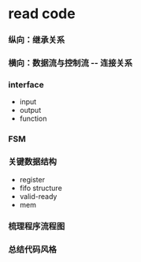 # read code

### 纵向：继承关系    
### 横向：数据流与控制流 -- 连接关系   
### interface   
  - input  
  - output   
  - function  
### FSM    
### 关键数据结构    
  - register   
  - fifo structure   
  - valid-ready  
  - mem   
### 梳理程序流程图   
### 总结代码风格   

